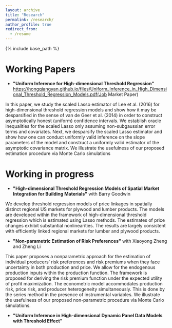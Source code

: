 ```yaml
---
layout: archive
title: "Research"
permalink: /research/
author_profile: true
redirect_from:
  - /resume
---
```


{% include base_path %}

Working Papers
======

* __"Uniform Inference for High-dimensional Threshold Regression"__ https://hongqiangyan.github.io/files/Uniform_Inference_in_High_Dimensional_Threshold_Regression_Models.pdf(Job Market Paper)

In this paper, we study the scaled Lasso estimator of Lee et al. (2016) for high-dimensional threshold regression models and show how it may be desparsified in the sense of van de Geer et al. (2014) in order to construct asymptotically honest (uniform) confidence intervals. We establish oracle inequalities for the scaled Lasso only assuming non-subgaussian error terms and covariates. Next, we desparsify the scaled Lasso estimator and show how one can conduct uniformly valid inference on the slope parameters of the model and construct a uniformly valid estimator of the asymptotic covariance matrix. We illustrate the usefulness of our proposed estimation procedure via Monte Carlo simulations



Working in progress
======
* __"High-dimensional Threshold Regression Models of Spatial Market Integration for Building Materials"__ with Barry Goodwin

We develop threshold regression models of price linkages in spatially distinct regional US markets for plywood and lumber products. The models are developed within the framework of high-dimensional threshold regression which is estimated using Lasso methods. The estimates of price changes exhibit substantial nonlinearities. The results are largely consistent with efficiently linked regional markets for lumber and plywood products.

* __"Non-parametric Estimation of Risk Preferences"__ with Xiaoyong Zheng and Zheng Li

This paper proposes a nonparametric approach for the estimation of individual producers’ risk preferences and risk premiums when they face uncertainty in both production and price. We allow for the endogenous production inputs within the production function. The framework is proposed for deriving the risk premium function under the expected utility of profit maximization. The econometric model accommodates production risk, price risk, and producer heterogeneity simultaneously. This is done by the series method in the presence of instrumental variables. We illustrate the usefulness of our proposed non-parametric procedure via Monte Carlo simulations.

* __"Uniform Inference in High-dimensional Dynamic Panel Data Models with Threshold Effect"__
